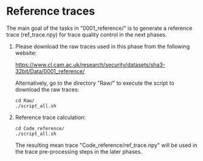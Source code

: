 # Reference traces

The main goal of the tasks in "0001\_reference/" is to generate a reference trace (ref\_trace.npy) for trace quality control in the next phases.

1. Please download the raw traces used in this phase from the following website:

	https://www.cl.cam.ac.uk/research/security/datasets/sha3-32bit/Data/0001_reference/

   Alternatively, go to the directory "Raw/" to execute the script to download the raw traces:

	`cd Raw/`  
	`./script_all.sh`  

2. Reference trace calculation:

	`cd Code_reference/`  
	`./script_all.sh`  

   The resulting mean trace "Code\_reference/ref\_trace.npy" will be used in the trace pre-processing steps in the later phases.


